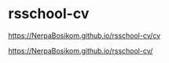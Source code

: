# rsschool-cv
https://NerpaBosikom.github.io/rsschool-cv/cv

https://NerpaBosikom.github.io/rsschool-cv/
